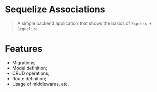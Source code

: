 # Sequelize Associations

> A simple backend application that shows the basics of ```Express + Sequelize```.

# Features

- Migrations;
- Model definition;
- CRUD operations;
- Route definition;
- Usage of middlewares, etc.

